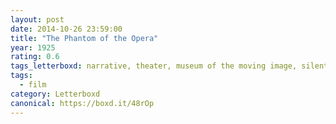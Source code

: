 ```yaml
---
layout: post 
date: 2014-10-26 23:59:00
title: "The Phantom of the Opera"
year: 1925
rating: 0.6
tags_letterboxd: narrative, theater, museum of the moving image, silent, nyc, live score, Robtober
tags:
  - film
category: Letterboxd
canonical: https://boxd.it/48rOp
---
```

